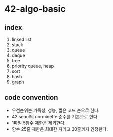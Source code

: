 # 42-algo-basic

## index
1. linked list
2. stack
3. queue
4. deque
5. tree
6. priority queue, heap
7. sort
8. hash
9. graph

## code convention
- 우선순위는 가독성, 성능, 짧은 코드 순으로 한다.
- 42 seoul의 norminette 준수를 기본으로 한다.
- 1파일 5함수 제한은 제외한다.
- 함수 25줄 제한은 최대한 지키고 30줄까지 인정한다.

